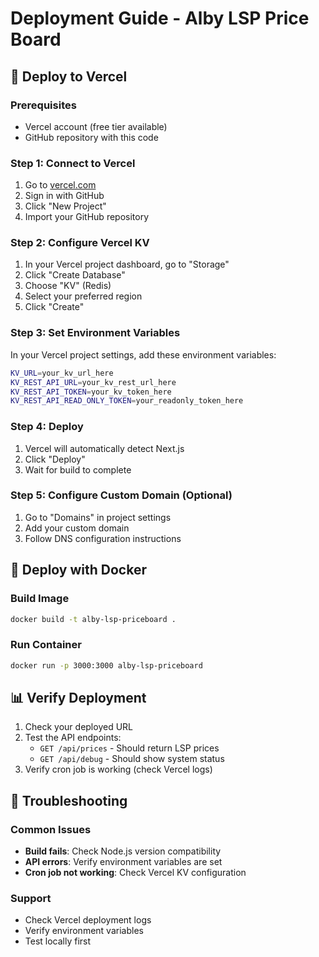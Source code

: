 # Deployment Guide - Alby LSP Price Board

## 🚀 Deploy to Vercel

### Prerequisites
- Vercel account (free tier available)
- GitHub repository with this code

### Step 1: Connect to Vercel
1. Go to [vercel.com](https://vercel.com)
2. Sign in with GitHub
3. Click "New Project"
4. Import your GitHub repository

### Step 2: Configure Vercel KV
1. In your Vercel project dashboard, go to "Storage"
2. Click "Create Database"
3. Choose "KV" (Redis)
4. Select your preferred region
5. Click "Create"

### Step 3: Set Environment Variables
In your Vercel project settings, add these environment variables:

```bash
KV_URL=your_kv_url_here
KV_REST_API_URL=your_kv_rest_url_here
KV_REST_API_TOKEN=your_kv_token_here
KV_REST_API_READ_ONLY_TOKEN=your_readonly_token_here
```

### Step 4: Deploy
1. Vercel will automatically detect Next.js
2. Click "Deploy"
3. Wait for build to complete

### Step 5: Configure Custom Domain (Optional)
1. Go to "Domains" in project settings
2. Add your custom domain
3. Follow DNS configuration instructions

## 🐳 Deploy with Docker

### Build Image
```bash
docker build -t alby-lsp-priceboard .
```

### Run Container
```bash
docker run -p 3000:3000 alby-lsp-priceboard
```

## 📊 Verify Deployment

1. Check your deployed URL
2. Test the API endpoints:
   - `GET /api/prices` - Should return LSP prices
   - `GET /api/debug` - Should show system status
3. Verify cron job is working (check Vercel logs)

## 🔧 Troubleshooting

### Common Issues
- **Build fails**: Check Node.js version compatibility
- **API errors**: Verify environment variables are set
- **Cron job not working**: Check Vercel KV configuration

### Support
- Check Vercel deployment logs
- Verify environment variables
- Test locally first
